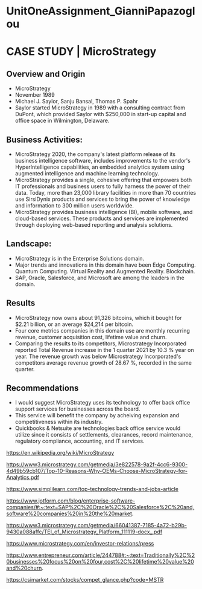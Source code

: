 # UnitOneAssignment_GianniPapazoglou
# CASE STUDY | MicroStrategy
## Overview and Origin 
* MicroStrategy
* November 1989
* Michael J. Saylor, Sanju Bansal, Thomas P. Spahr
* Saylor started MicroStrategy in 1989 with a consulting contract from DuPont, which provided Saylor with $250,000 in start-up capital and office space in Wilmington, Delaware.
## Business Activities:
* MicroStrategy 2020, the company's latest platform release of its business intelligence software, includes improvements to the vendor's HyperIntelligence capabilities, an embedded analytics system using augmented intelligence and machine learning technology.
* MicroStrategy provides a single, cohesive offering that empowers both IT professionals and business users to fully harness the power of their data. 
Today, more than 23,000 library facilities in more than 70 countries use SirsiDynix products and services to bring the power of knowledge and information to 300 million users worldwide.
* MicroStrategy provides business intelligence (BI), mobile software, and cloud-based services. These products and services are implemented through deploying web-based reporting and analysis solutions.
## Landscape:
* MicroStrategy is in the Enterprise Solutions domain.
* Major trends and innovations in this domain have been Edge Computing. Quantum Computing. Virtual Reality and Augmented Reality. Blockchain.
* SAP, Oracle, Salesforce, and Microsoft are among the leaders in the domain. 
## Results
* MicroStrategy now owns about 91,326 bitcoins, which it bought for $2.21 billion, or an average $24,214 per bitcoin.
* Four core metrics companies in this domain use are monthly recurring revenue, customer acquisition cost, lifetime value and churn.
* Comparing the results to its competitors, Microstrategy Incorporated reported Total Revenue increase in the 1 quarter 2021 by 10.3 % year on year.
The revenue growth was below Microstrategy Incorporated's competitors average revenue growth of 28.67 %, recorded in the same quarter.
## Recommendations
* I would suggest MicroStrategy uses its technology to offer back office support services for businesses across the board. 
* This service will benefit the company by acheiving expansion and competitiveness within its industry. 
* Quickbooks & Netsuite are technologies back office service would utilize since it consists of settlements, clearances, record maintenance, regulatory compliance, accounting, and IT services.

https://en.wikipedia.org/wiki/MicroStrategy

https://www3.microstrategy.com/getmedia/3e822578-9a2f-4cc6-9300-4d49b59cb107/Top-10-Reasons-Why-OEMs-Choose-MicroStrategy-for-Analytics.pdf

https://www.simplilearn.com/top-technology-trends-and-jobs-article

https://www.jotform.com/blog/enterprise-software-companies/#:~:text=SAP%2C%20Oracle%2C%20Salesforce%2C%20and,software%20companies%20in%20the%20market.

https://www3.microstrategy.com/getmedia/66041387-7185-4a72-b29b-9430a088affc/TEI_of_Microstrategy_Platform_111119-docx_.pdf

https://www.microstrategy.com/en/investor-relations/press

https://www.entrepreneur.com/article/244788#:~:text=Traditionally%2C%20businesses%20focus%20on%20four,cost%2C%20lifetime%20value%20and%20churn.

https://csimarket.com/stocks/compet_glance.php?code=MSTR


